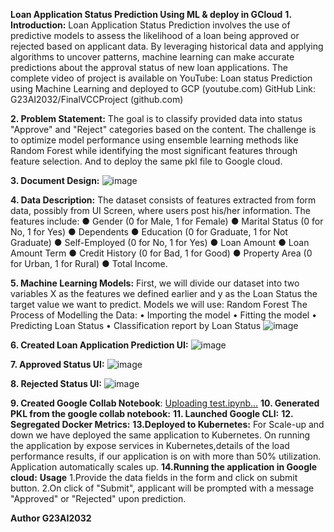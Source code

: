 **Loan Application Status Prediction Using ML & deploy in GCloud**
**1.	Introduction:**
Loan Application Status Prediction involves the use of predictive models to assess the likelihood of a loan being approved or rejected based on applicant data. By leveraging historical data and applying algorithms to uncover patterns, machine learning can make accurate predictions about the approval status of new loan applications. 
The complete video of project is available on YouTube: Loan status Prediction using Machine Learning and deployed to GCP (youtube.com)
GitHub Link: G23AI2032/FinalVCCProject (github.com)

**2.	Problem Statement:**
The goal is to classify provided data into status "Approve" and "Reject" categories based on the content.
The challenge is to optimize model performance using ensemble learning methods like Random Forest while identifying the most significant features through feature selection.
And to deploy the same pkl file to Google cloud.

**3.	Document Design:**
  ![image](https://github.com/user-attachments/assets/99db6cb1-ddc7-439a-99ca-8d16d167c501)

 
**4.	Data Description:**
The dataset consists of features extracted from form data, possibly from UI Screen, where users post his/her information. The features include:
●	Gender (0 for Male, 1 for Female)
●	Marital Status (0 for No, 1 for Yes)
●	Dependents 
●	Education (0 for Graduate, 1 for Not Graduate)
●	Self-Employed (0 for No, 1 for Yes)
●	Loan Amount 
●	Loan Amount Term 
●	Credit History (0 for Bad, 1 for Good)
●	Property Area (0 for Urban, 1 for Rural)
●	Total Income.

**5.	 Machine Learning Models:**
First, we will divide our dataset into two variables X as the features we defined earlier and y as the Loan Status the target value we want to predict.
Models we will use: Random Forest
The Process of Modelling the Data:
•	Importing the model
•	Fitting the model
•	Predicting Loan Status
•	Classification report by Loan Status
![image](https://github.com/user-attachments/assets/c8af6839-e4b3-477c-ba0b-1d42ac8eac35)

 
**6.	Created Loan Application Prediction UI:**
 ![image](https://github.com/user-attachments/assets/67e6942d-8801-4c3f-bb60-c9fb3761203f)

**7.	Approved Status UI:**
 ![image](https://github.com/user-attachments/assets/31ee3546-1eb1-4761-a16e-cea5e6bc8655)


**8.	Rejected Status UI:**
![image](https://github.com/user-attachments/assets/f738f4b0-7742-4198-a998-d526f79c04f1)

**9.	Created Google Collab Notebook**:
[Uploading test.ipynb…]()
**10.	Generated PKL from the google collab notebook:**
**11. Launched Google CLI:**
**12. Segregated Docker Metrics:**
**13.Deployed to Kubernetes:**
     For Scale-up and down we have deployed the same application to Kubernetes.
     On running the application by expose services in Kubernetes,details of the load performance results, if our application is on with more than 50% utilization. Application automatically scales up.
**14.Running the application in Google cloud:**
**Usage**
1.Provide the data fields in the form and click on submit button. 2.On click of "Submit", applicant will be prompted with a message "Approved" or "Rejected" upon prediction.

**Author
G23AI2032**
 
